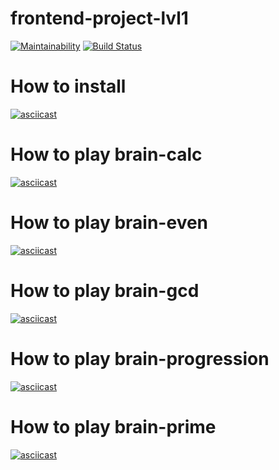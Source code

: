 # frontend-project-lvl1
[![Maintainability](https://api.codeclimate.com/v1/badges/ce99e4793f160670f577/maintainability)](https://codeclimate.com/github/Heizoinside/frontend-project-lvl1/maintainability)
[![Build Status](https://travis-ci.org/Heizoinside/heizo-braingames.svg?branch=master)](https://travis-ci.org/Heizoinside/heizo-braingames)
# How to install
[![asciicast](https://asciinema.org/a/MfqFHQeDHd9ttBphtVW2HMDnL.svg)](https://asciinema.org/a/MfqFHQeDHd9ttBphtVW2HMDnL)
# How to play brain-calc
[![asciicast](https://asciinema.org/a/DYKgg0iPFIrY7SazTzi5sqYzK.svg)](https://asciinema.org/a/DYKgg0iPFIrY7SazTzi5sqYzK)
# How to play brain-even
[![asciicast](https://asciinema.org/a/ribTL9Sr85dOefJmB4oPblbrm.svg)](https://asciinema.org/a/ribTL9Sr85dOefJmB4oPblbrm)
# How to play brain-gcd
[![asciicast](https://asciinema.org/a/5BOS5HwtGsm20RNYvsfVqC234.svg)](https://asciinema.org/a/5BOS5HwtGsm20RNYvsfVqC234)
# How to play brain-progression
[![asciicast](https://asciinema.org/a/za5As8l7ZirDI83Nx7niBTzxy.svg)](https://asciinema.org/a/za5As8l7ZirDI83Nx7niBTzxy)
# How to play brain-prime
[![asciicast](https://asciinema.org/a/edjVJPZXm2k14uaS8tfwWlbm6.svg)](https://asciinema.org/a/edjVJPZXm2k14uaS8tfwWlbm6)
